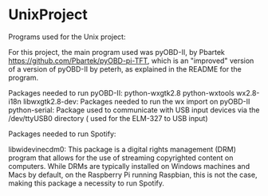 # UnixProject
Programs used for the Unix project:

  For this project, the main program used was pyOBD-II, by Pbartek https://github.com/Pbartek/pyOBD-pi-TFT, 
  which is an "improved" version of a version of pyOBD-II by peterh, as explained in the README for the
  program. 

Packages needed to run pyOBD-II:
  python-wxgtk2.8 python-wxtools wx2.8-i18n libwxgtk2.8-dev: Packages needed to run the wx import on
  pyOBD-II
  python-serial: Package used to communicate with USB input devices via the /dev/ttyUSB0 directory
  ( used for the ELM-327 to USB input)


Packages needed to run Spotify:

  libwidevinecdm0: This package is a digital rights management (DRM) program that allows for the use
  of streaming copyrighted content on computers. While DRMs are typically installed on Windows machines
  and Macs by default, on the Raspberry Pi running Raspbian, this is not the case, making this package
  a necessity to run Spotify.
  
